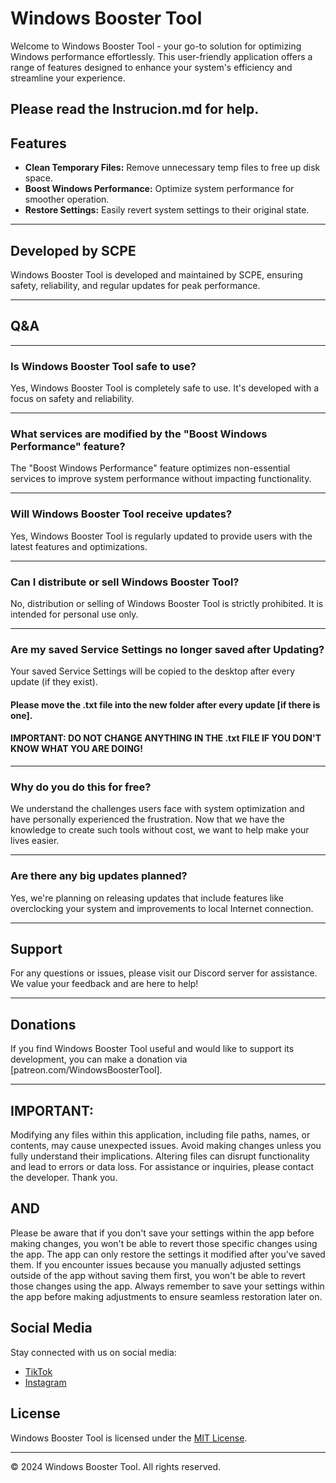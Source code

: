 # Windows Booster Tool

Welcome to Windows Booster Tool - your go-to solution for optimizing Windows performance effortlessly. This user-friendly application offers a range of features designed to enhance your system's efficiency and streamline your experience.

## Please read the Instrucion.md for help.


## Features
- **Clean Temporary Files:** Remove unnecessary temp files to free up disk space.
- **Boost Windows Performance:** Optimize system performance for smoother operation.
- **Restore Settings:** Easily revert system settings to their original state.

------------------

## Developed by SCPE
Windows Booster Tool is developed and maintained by SCPE, ensuring safety, reliability, and regular updates for peak performance.

------------------
## Q&A

------------------

### Is Windows Booster Tool safe to use?
Yes, Windows Booster Tool is completely safe to use. It's developed with a focus on safety and reliability.

------------------

### What services are modified by the "Boost Windows Performance" feature?
The "Boost Windows Performance" feature optimizes non-essential services to improve system performance without impacting functionality.

------------------

### Will Windows Booster Tool receive updates?
Yes, Windows Booster Tool is regularly updated to provide users with the latest features and optimizations.

------------------

### Can I distribute or sell Windows Booster Tool?
No, distribution or selling of Windows Booster Tool is strictly prohibited. It is intended for personal use only.

------------------

### Are my saved Service Settings no longer saved after Updating?
Your saved Service Settings will be copied to the desktop after every update (if they exist).
#### Please move the .txt file into the new folder after every update [if there is one].
#### IMPORTANT: DO NOT CHANGE ANYTHING IN THE .txt FILE IF YOU DON'T KNOW WHAT YOU ARE DOING!

------------------

### Why do you do this for free?
We understand the challenges users face with system optimization and have personally experienced the frustration. Now that we have the knowledge to create such tools without cost, we want to help make your lives easier.

------------------

### Are there any big updates planned?
Yes, we're planning on releasing updates that include features like overclocking your system and improvements to local Internet connection.

------------------

## Support
For any questions or issues, please visit our Discord server for assistance. We value your feedback and are here to help!

------------------

## Donations
If you find Windows Booster Tool useful and would like to support its development, you can make a donation via [patreon.com/WindowsBoosterTool].

------------------

## IMPORTANT:
Modifying any files within this application, including file paths, names, or contents, may cause unexpected issues.
Avoid making changes unless you fully understand their implications.
Altering files can disrupt functionality and lead to errors or data loss.
For assistance or inquiries, please contact the developer.
Thank you.

## AND

Please be aware that if you don't save your settings within the app before making changes,
you won't be able to revert those specific changes using the app.
The app can only restore the settings it modified after you've saved them.
If you encounter issues because you manually adjusted settings outside of the app without saving them first,
you won't be able to revert those changes using the app.
Always remember to save your settings within the app before making adjustments to ensure seamless restoration later on.


## Social Media
Stay connected with us on social media:
- [TikTok](https://www.tiktok.com/@windowsbooster?is_from_webapp=1&sender_device=pc)
- [Instagram](https://www.instagram.com/window_booster/)

## License
Windows Booster Tool is licensed under the [MIT License](LICENSE).

---
© 2024 Windows Booster Tool. All rights reserved.

